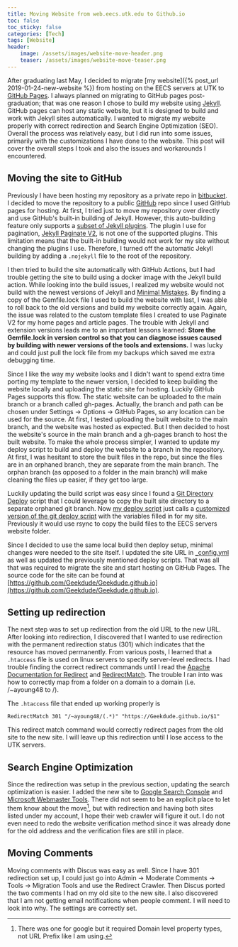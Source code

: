 ```yaml
---
title: Moving Website from web.eecs.utk.edu to Github.io
toc: false
toc_sticky: false
categories: [Tech]
tags: [Website]
header:
    image: /assets/images/website-move-header.png
    teaser: /assets/images/website-move-teaser.png
---
```


After graduating last May, I decided to migrate [my website]({% post_url 2019-01-24-new-website %}) from hosting on the EECS servers at UTK to [GitHub Pages](https://pages.github.com/).
I always planned on migrating to GitHub pages post-graduation; that was one reason I chose to build my website using [Jekyll](https://jekyllrb.com/).
GitHub pages can host any static website, but it is designed to build and work with Jekyll sites automatically.
I wanted to migrate my website properly with correct redirection and Search Engine Optimization (SEO).
Overall the process was relatively easy, but I did run into some issues, primarily with the customizations I have done to the website.
This post will cover the overall steps I took and also the issues and workarounds I encountered.

## Moving the site to GitHub
Previously I have been hosting my repository as a private repo in [bitbucket](https://bitbucket.org/).
I decided to move the repository to a public [GitHub](https://github.com/) repo since I used GitHub pages for hosting.
At first, I tried just to move my repository over directly and use GitHub's built-in building of Jekyll.
However, this auto-building feature only supports a [subset of Jekyll plugins](https://docs.github.com/en/github/working-with-github-pages/about-github-pages-and-jekyll#plugins).
The plugin I use for pagination, [Jekyll Paginate V2](https://github.com/sverrirs/jekyll-paginate-v2), is not one of the supported plugins.
This limitation means that the built-in building would not work for my site without changing the plugins I use.
Therefore, I turned off the automatic Jekyll building by adding a `.nojekyll` file to the root of the repository.

I then tried to build the site automatically with GitHub Actions, but I had trouble getting the site to build using a docker image with the Jekyll build action.
While looking into the build issues, I realized my website would not build with the newest versions of Jekyll and [Minimal Mistakes](https://mmistakes.github.io/minimal-mistakes/).
By finding a copy of the Gemfile.lock file I used to build the website with last, I was able to roll back to the old versions and build my website correctly again.
Again, the issue was related to the custom template files I created to use Paginate V2 for my home pages and article pages.
The trouble with Jekyll and extension versions leads me to an important lessons learned:
**Store the Gemfile.lock in version control so that you can diagnose issues caused by building with newer versions of the tools and extensions.**
I was lucky and could just pull the lock file from my backups which saved me extra debugging time.

Since I like the way my website looks and I didn't want to spend extra time porting my template to the newer version, I decided to keep building the website locally and uploading the static site for hosting.
Luckily GitHub Pages supports this flow.
The static website can be uploaded to the main branch or a branch called gh-pages.
Actually, the branch and path can be chosen under Settings -> Options -> GitHub Pages, so any location can be used for the source.
At first, I tested uploading the built website to the main branch, and the website was hosted as expected.
But I then decided to host the website's source in the main branch and a gh-pages branch to host the built website.
To make the whole process simpler, I wanted to update my deploy script to build and deploy the website to a branch in the repository.
At first, I was hesitant to store the built files in the repo, but since the files are in an orphaned branch, they are separate from the main branch.
The orphan branch (as opposed to a folder in the main branch) will make cleaning the files up easier, if they get too large.

Luckily updating the build script was easy since I found a [Git Directory Deploy](https://github.com/X1011/git-directory-deploy) script that I could leverage to copy the built site directory to a separate orphaned git branch.
Now [my deploy script](https://github.com/Geekdude/Geekdude.github.io/blob/master/deploy.sh) just calls a [customized version of the git deploy script](https://github.com/Geekdude/Geekdude.github.io/blob/master/deploy_github.sh) with the variables filled in for my site.
Previously it would use rsync to copy the build files to the EECS servers website folder.

Since I decided to use the same local build then deploy setup, minimal changes were needed to the site itself.
I updated the site URL in [_config.yml](https://github.com/Geekdude/Geekdude.github.io/blob/master/_config.yml) as well as updated the previously mentioned deploy scripts.
That was all that was required to migrate the site and start hosting on GitHub Pages. The source code for the site can be found at [https://github.com/Geekdude/Geekdude.github.io](https://github.com/Geekdude/Geekdude.github.io).

## Setting up redirection
The next step was to set up redirection from the old URL to the new URL.
After looking into redirection, I discovered that I wanted to use redirection with the permanent redirection status (301) which indicates that the resource has moved permanently.
From various posts, I learned that a `.htaccess` file is used on linux servers to specify server-level redirects.
I had trouble finding the correct redirect commands until I read the [Apache Documentation for Redirect](https://httpd.apache.org/docs/2.4/mod/mod_alias.html#redirect) and [RedirectMatch](https://httpd.apache.org/docs/2.4/mod/mod_alias.html#redirectmatch).
The trouble I ran into was how to correctly map from a folder on a domain to a domain (i.e. /~ayoung48 to /).

The `.htaccess` file that ended up working properly is 

    RedirectMatch 301 "/~ayoung48/(.*)" "https://Geekdude.github.io/$1"

This redirect match command would correctly redirect pages from the old site to the new site.
I will leave up this redirection until I lose access to the UTK servers.

## Search Engine Optimization
Since the redirection was setup in the previous section, updating the search optimization is easier.
I added the new site to [Google Search Console](https://search.google.com/search-console/about) and [Microsoft Webmaster Tools](https://www.bing.com/webmasters).
There did not seem to be an explicit place to let them know about the move[^1], but with redirection and having both sites listed under my account, I hope their web crawler will figure it out.
I do not even need to redo the website verification method since it was already done for the old address and the verification files are still in place.

[^1]: There was one for google but it required Domain level property types, not URL Prefix like I am using.

## Moving Comments
Moving comments with Discus was easy as well.
Since I have 301 redirection set up, I could just go into Admin -> Moderate Comments -> Tools -> Migration Tools and use the Redirect Crawler.
Then Discus ported the two comments I had on my old site to the new site.
I also discovered that I am not getting email notifications when people comment.
I will need to look into why.
The settings are correctly set.

